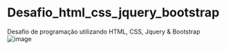 # Desafio_html_css_jquery_bootstrap
Desafio de programação utilizando HTML, CSS, Jquery & Bootstrap
![image](https://user-images.githubusercontent.com/86815680/224528333-8c9c6afb-ed0d-4949-bfc9-64a50bccd4e1.png)
